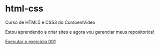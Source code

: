 # html-css
 Curso de HTML5 e CSS3 do CursoemVideo

Estou aprendendo a criar sites e agora vou gerenciar meus repositorios!

<a href="https://derickdiasdev.github.io/html-css/excercicios/ex001/index.html">Executar o exercício 001</a>